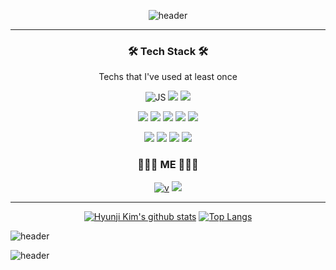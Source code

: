 <div align="center">
  
![header](https://capsule-render.vercel.app/api?type=transparent&color=auto&height=300&section=header&text=Jaehyun%20Woo&fontSize=90)
  </div>
  
---
<div align="center"> 
  
  ### 🛠 Tech Stack 🛠 
  
Techs that I've used at least once
  
![JS](https://img.shields.io/badge/JavaScript-F7DF1E?style=flat-square&logo=JavaScript&logoColor=black) ![](https://img.shields.io/badge/Python-3776AB?style=flat-square&logo=Python&logoColor=white) ![](https://img.shields.io/badge/C-A8B9CC?style=flat-square&logo=C&logoColor=white) 

![](https://img.shields.io/badge/Html-E34F26?style=flat-square&logo=HTML5&logoColor=white) ![](https://img.shields.io/badge/Flask-000000?style=flat-square&logo=Flask&logoColor=white) ![](https://img.shields.io/badge/CSS-1572B6?style=flat-square&logo=CSS3&logoColor=white) ![](https://img.shields.io/badge/Node.js-339933?style=flat-square&logo=Node.js&logoColor=white) 
![](https://img.shields.io/badge/MongoDB-47A248?style=flat-square&logo=MongoDB&logoColor=white)  
  
![](https://img.shields.io/badge/JSONWebTokens-000000?style=flat-square&logo=JSONWebTokens&logoColor=white) ![](https://img.shields.io/badge/Express-000000?style=flat-square&logo=Express&logoColor=white) ![](https://img.shields.io/badge/MySQL-4479A1?style=flat-square&logo=MySQL&logoColor=white) ![](https://img.shields.io/badge/Sequelize-52B0E7?style=flat-square&logo=Sequelize&logoColor=white)


### 👩🏻‍💻 ME 👩🏻‍💻

[![v](https://img.shields.io/badge/Tech_Blog-20C997?style=flat-square&logo=Velog&logoColor=white)](https://velog.io/@kjhxxxx)   ![](https://img.shields.io/badge/Instagram-E4405F?style=flat-square&logo=Instagram&logoColor=white)

</div>

---

<div align="center">

  [![Hyunji Kim's github stats](https://github-readme-stats.vercel.app/api?username=hyunjikeem&theme=tokyonight&show_icons=true)](https://github.com/anuraghazra/github-readme-stats) [![Top Langs](https://github-readme-stats.vercel.app/api/top-langs/?username=hyunjikeem&layout=compact)](https://github.com/anuraghazra/github-readme-stats)


  </div>

![header](https://capsule-render.vercel.app/api?type=wave&color=auto&height=300&section=header&text=capsule%20render&fontSize=90)

![header](https://capsule-render.vercel.app/api?type=rect)
